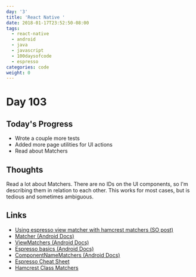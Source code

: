 ```yaml
---
day: '3'
title: 'React Native '
date: 2018-01-17T23:52:50-08:00
tags:
  - react-native
  - android
  - java
  - javascript
  - 100daysofcode
  - espresso
categories: code
weight: 0
---
```

# Day 103

## Today's Progress

* Wrote a couple more tests 
* Added more page utilities for UI actions
* Read about Matchers

## Thoughts

Read a lot about Matchers. There are no IDs on the UI components, so I'm describing them in relation to each other. This works for most cases, but is tedious and sometimes ambiguous. 

## Links

* [Using espresso view matcher with hamcrest matchers (SO post)](https://stackoverflow.com/questions/35298998/using-espresso-view-matcher-with-hamcrest-matchers)
* [Matcher (Android Docs)](https://developer.android.com/reference/java/util/regex/Matcher.html)
* [ViewMatchers (Android Docs)](https://developer.android.com/reference/android/support/test/espresso/matcher/ViewMatchers.html)
* [Espresso basics (Android Docs)](https://developer.android.com/training/testing/espresso/basics.html)
* [ComponentNameMatchers (Android Docs)](https://developer.android.com/reference/android/support/test/espresso/intent/matcher/ComponentNameMatchers.html)
* [Espresso Cheat Sheet](https://google.github.io/android-testing-support-library/downloads/espresso-cheat-sheet-2.1.0.pdf)
* [Hamcrest Class Matchers](http://hamcrest.org/JavaHamcrest/javadoc/1.3/org/hamcrest/Matchers.html)
